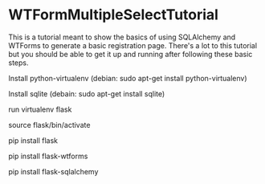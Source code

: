 WTFormMultipleSelectTutorial
============================

This is a tutorial meant to show the basics of using SQLAlchemy and WTForms to generate a basic registration page. There's a lot to this tutorial but you should be able to get it up and running after following these basic steps.

Install python-virtualenv (debian: sudo apt-get install python-virtualenv)

Install sqlite (debain: sudo apt-get install sqlite)

run virtualenv flask

source flask/bin/activate

pip install flask

pip install flask-wtforms

pip install flask-sqlalchemy


